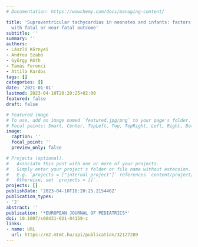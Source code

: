 ```yaml
---
# Documentation: https://wowchemy.com/docs/managing-content/

title: 'Supraventricular tachycardias in neonates and infants: factors associated
  with fatal or near-fatal outcome'
subtitle: ''
summary: ''
authors:
- László Környei
- Andrea Szabó
- György Róth
- Tamás Ferenci
- Attila Kardos
tags: []
categories: []
date: '2021-01-01'
lastmod: 2023-04-10T20:20:25+02:00
featured: false
draft: false

# Featured image
# To use, add an image named `featured.jpg/png` to your page's folder.
# Focal points: Smart, Center, TopLeft, Top, TopRight, Left, Right, BottomLeft, Bottom, BottomRight.
image:
  caption: ''
  focal_point: ''
  preview_only: false

# Projects (optional).
#   Associate this post with one or more of your projects.
#   Simply enter your project's folder or file name without extension.
#   E.g. `projects = ["internal-project"]` references `content/project/deep-learning/index.md`.
#   Otherwise, set `projects = []`.
projects: []
publishDate: '2023-04-10T18:20:25.215446Z'
publication_types:
- '2'
abstract: ''
publication: '*EUROPEAN JOURNAL OF PEDIATRICS*'
doi: 10.1007/s00431-021-04159-z
links:
- name: URL
  url: https://m2.mtmt.hu/api/publication/32127289
---
```

